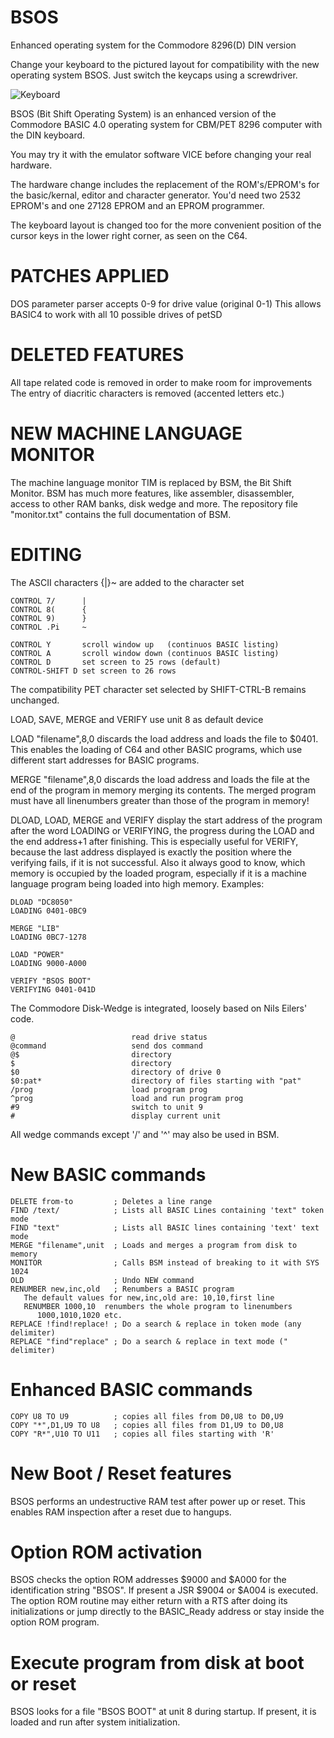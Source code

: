 BSOS
====

Enhanced operating system for the Commodore 8296(D) DIN version

Change your keyboard to the pictured layout for compatibility
with the new operating system BSOS. Just switch the keycaps
using a screwdriver.

![Keyboard](https://github.com/Edilbert/BSOS/blob/master/keyboard.jpg)

BSOS (Bit Shift Operating System) is an enhanced version of the
Commodore BASIC 4.0 operating system for CBM/PET 8296 computer
with the DIN keyboard.

You may try it with the emulator software VICE before changing your
real hardware.

The hardware change includes the replacement
of the ROM's/EPROM's for the basic/kernal, editor and character generator.
You'd need two 2532 EPROM's and one 27128 EPROM and an EPROM programmer.

The keyboard layout is changed too for the more convenient position
of the cursor keys in the lower right corner, as seen on the C64.

PATCHES APPLIED
===============

DOS parameter parser accepts 0-9 for drive value (original 0-1)
This allows BASIC4 to work with all 10 possible drives of petSD

DELETED FEATURES
================

All tape related code is removed in order to make room for improvements
The entry of diacritic characters is removed (accented letters etc.)

NEW MACHINE LANGUAGE MONITOR
============================

The machine language monitor TIM is replaced by BSM, the
Bit Shift Monitor. BSM has much more features, like assembler,
disassembler, access to other RAM banks, disk wedge and more.
The repository file "monitor.txt" contains the full documentation of BSM.

EDITING
=======

The ASCII characters {|}~ are added to the character set

```
CONTROL 7/      |
CONTROL 8(      {
CONTROL 9)      }
CONTROL .Pi     ~ 

CONTROL Y       scroll window up   (continuos BASIC listing)
CONTROL A       scroll window down (continuos BASIC listing)
CONTROL D       set screen to 25 rows (default)
CONTROL-SHIFT D set screen to 26 rows
```
The compatibility PET character set selected by SHIFT-CTRL-B remains
unchanged.


LOAD, SAVE, MERGE and VERIFY use unit 8 as default device

LOAD "filename",8,0  discards the load address and loads the file to $0401.
This enables the loading of C64 and other BASIC programs, which use different
start addresses for BASIC programs.

MERGE "filename",8,0  discards the load address and loads the file at
the end of the program in memory merging its contents. The merged
program must have all linenumbers greater than those of the program
in memory!

DLOAD, LOAD, MERGE and VERIFY display the start address of the program after the
word LOADING or VERIFYING, the progress during the LOAD and the end address+1
after finishing. This is especially useful for VERIFY, because the last
address displayed is exactly the position where the verifying fails, if it
is not successful. Also it always good to know, which memory is occupied by
the loaded program, especially if it is a machine language program being
loaded into high memory. Examples:

```
DLOAD "DC8050"
LOADING 0401-0BC9

MERGE "LIB"
LOADING 0BC7-1278

LOAD "POWER"
LOADING 9000-A000

VERIFY "BSOS BOOT"
VERIFYING 0401-041D
```

The Commodore Disk-Wedge is integrated, loosely based on Nils Eilers' code.

```
@                          read drive status
@command                   send dos command
@$                         directory
$                          directory
$0                         directory of drive 0
$0:pat*                    directory of files starting with "pat"
/prog                      load program prog
^prog                      load and run program prog
#9                         switch to unit 9
#                          display current unit
```

All wedge commands except '/' and '^' may also be used in BSM.

New BASIC commands
==================

```
DELETE from-to         ; Deletes a line range
FIND /text/            ; Lists all BASIC Lines containing 'text" token mode
FIND "text"            ; Lists all BASIC lines containing 'text' text mode
MERGE "filename",unit  ; Loads and merges a program from disk to memory
MONITOR                ; Calls BSM instead of breaking to it with SYS 1024
OLD                    ; Undo NEW command
RENUMBER new,inc,old   ; Renumbers a BASIC program
   The default values for new,inc,old are: 10,10,first line
   RENUMBER 1000,10  renumbers the whole program to linenumbers
      1000,1010,1020 etc.
REPLACE !find!replace! ; Do a search & replace in token mode (any delimiter)
REPLACE "find"replace" ; Do a search & replace in text mode (" delimiter)
```

Enhanced BASIC commands
=======================

```
COPY U8 TO U9          ; copies all files from D0,U8 to D0,U9
COPY "*",D1,U9 TO U8   ; copies all files from D1,U9 to D0,U8
COPY "R*",U10 TO U11   ; copies all files starting with 'R'
```

New Boot / Reset features
=========================

BSOS performs an undestructive RAM test after power up or reset.
This enables RAM inspection after a reset due to hangups.

Option ROM activation
=====================

BSOS checks the option ROM addresses $9000 and $A000 for the
identification string "BSOS". If present a JSR $9004 or
$A004 is executed. The option ROM routine may either return
with a RTS after doing its initializations or jump directly
to the BASIC_Ready address or stay inside the option ROM program.

Execute program from disk at boot or reset
==========================================

BSOS looks for a file "BSOS BOOT" at unit 8 during startup.
If present, it is loaded and run after system initialization.
